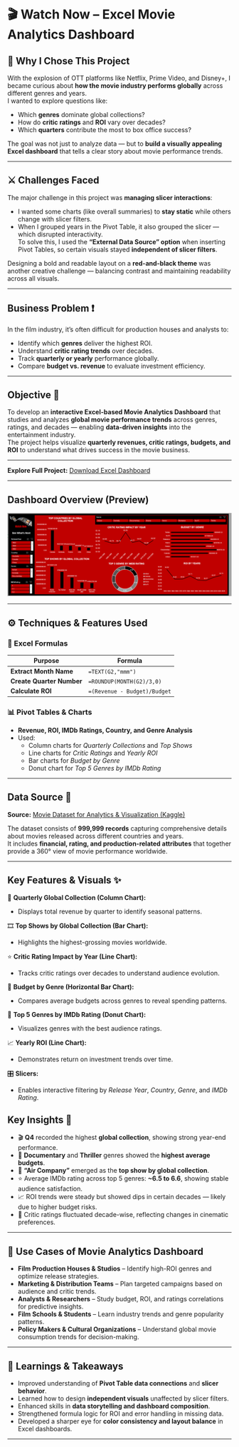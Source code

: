 # 🎬 **Watch Now – Excel Movie Analytics Dashboard**

## 💭 Why I Chose This Project
With the explosion of OTT platforms like Netflix, Prime Video, and Disney+, I became curious about **how the movie industry performs globally** across different genres and years.  
I wanted to explore questions like:  
- Which **genres** dominate global collections?  
- How do **critic ratings** and **ROI** vary over decades?  
- Which **quarters** contribute the most to box office success?  

The goal was not just to analyze data — but to **build a visually appealing Excel dashboard** that tells a clear story about movie performance trends.

---
## ⚔️ Challenges Faced
The major challenge in this project was **managing slicer interactions**:  
- I wanted some charts (like overall summaries) to **stay static** while others change with slicer filters.  
- When I grouped years in the Pivot Table, it also grouped the slicer — which disrupted interactivity.  
To solve this, I used the **“External Data Source” option** when inserting Pivot Tables, so certain visuals stayed **independent of slicer filters**.  

Designing a bold and readable layout on a **red-and-black theme** was another creative challenge — balancing contrast and maintaining readability across all visuals.

---

## Business Problem ❗
In the film industry, it’s often difficult for production houses and analysts to:
- Identify which **genres** deliver the highest ROI.  
- Understand **critic rating trends** over decades.  
- Track **quarterly or yearly** performance globally.  
- Compare **budget vs. revenue** to evaluate investment efficiency.
---

## Objective 🎯
To develop an **interactive Excel-based Movie Analytics Dashboard** that studies and analyzes **global movie performance trends** across genres, ratings, and decades — enabling **data-driven insights** into the entertainment industry.  
The project helps visualize **quarterly revenues, critic ratings, budgets, and ROI** to understand what drives success in the movie business.

---

**Explore Full Project:** [Download Excel Dashboard](https://docs.google.com/spreadsheets/d/1QdbsWNE_9Z_EhzeYhluLgO1eusPZCBwY/edit?usp=drive_link&ouid=107730141714120952377&rtpof=true&sd=true)

---

## Dashboard Overview (Preview)
![Dashboard Screenshot](https://github.com/lubhanigola/Excel-Projects/raw/main/Watch%20Now/Watch%20Now%20Dashboard.png)

---

## ⚙️ Techniques & Features Used

### 🧮 Excel Formulas
| Purpose | Formula |
|----------|----------|
| **Extract Month Name** | `=TEXT(G2,"mmm")` |
| **Create Quarter Number** | `=ROUNDUP(MONTH(G2)/3,0)` |
| **Calculate ROI** | `=(Revenue - Budget)/Budget` |

### 📊 Pivot Tables & Charts
- **Revenue, ROI, IMDb Ratings, Country, and Genre Analysis**
- Used:
  - Column charts for *Quarterly Collections* and *Top Shows*
  - Line charts for *Critic Ratings* and *Yearly ROI*
  - Bar charts for *Budget by Genre*
  - Donut chart for *Top 5 Genres by IMDb Rating*

---
## Data Source 🔗
**Source:** [Movie Dataset for Analytics & Visualization (Kaggle)](https://www.kaggle.com/datasets/mjshubham21/movie-dataset-for-analytics-and-visualization)

The dataset consists of **999,999 records** capturing comprehensive details about movies released across different countries and years.  
It includes **financial, rating, and production-related attributes** that together provide a 360° view of movie performance worldwide.

---

## Key Features & Visuals ✨

📅 **Quarterly Global Collection (Column Chart):**
- Displays total revenue by quarter to identify seasonal patterns.

🎞️ **Top Shows by Global Collection (Bar Chart):**
- Highlights the highest-grossing movies worldwide.

⭐ **Critic Rating Impact by Year (Line Chart):**
- Tracks critic ratings over decades to understand audience evolution.

💸 **Budget by Genre (Horizontal Bar Chart):**
- Compares average budgets across genres to reveal spending patterns.

🎥 **Top 5 Genres by IMDb Rating (Donut Chart):**
- Visualizes genres with the best audience ratings.

📈 **Yearly ROI (Line Chart):**
- Demonstrates return on investment trends over time.

🎛️ **Slicers:**
- Enables interactive filtering by *Release Year*, *Country*, *Genre*, and *IMDb Rating*.

## Key Insights 🔎
- 🎬 **Q4** recorded the highest **global collection**, showing strong year-end performance.  
- 💸 **Documentary** and **Thriller** genres showed the **highest average budgets**.  
- 🎥 **“Air Company”** emerged as the **top show by global collection**.  
- ⭐ Average IMDb rating across top 5 genres: **~6.5 to 6.6**, showing stable audience satisfaction.  
- 📈 ROI trends were steady but showed dips in certain decades — likely due to higher budget risks.  
- 💬 Critic ratings fluctuated decade-wise, reflecting changes in cinematic preferences.
---
## 🎯 Use Cases of Movie Analytics Dashboard

- **Film Production Houses & Studios** – Identify high-ROI genres and optimize release strategies.  
- **Marketing & Distribution Teams** – Plan targeted campaigns based on audience and critic trends.  
- **Analysts & Researchers** – Study budget, ROI, and ratings correlations for predictive insights.  
- **Film Schools & Students** – Learn industry trends and genre popularity patterns.  
- **Policy Makers & Cultural Organizations** – Understand global movie consumption trends for decision-making.
---

## 🧠 Learnings & Takeaways
- Improved understanding of **Pivot Table data connections** and **slicer behavior**.  
- Learned how to design **independent visuals** unaffected by slicer filters.  
- Enhanced skills in **data storytelling and dashboard composition**.  
- Strengthened formula logic for ROI and error handling in missing data.  
- Developed a sharper eye for **color consistency and layout balance** in Excel dashboards.

---
